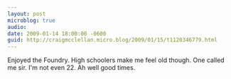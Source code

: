 ```yaml
---
layout: post
microblog: true
audio: 
date: 2009-01-14 18:00:00 -0600
guid: http://craigmcclellan.micro.blog/2009/01/15/t1120346779.html
---
```

Enjoyed the Foundry.  High schoolers make me feel old though.  One called me sir.  I'm not even 22.  Ah well good times.
